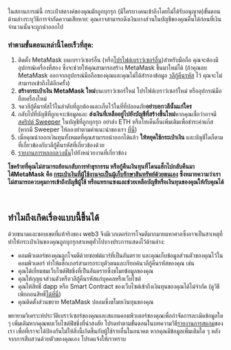 ในสถานการณ์นี้ กระเป๋าสตางค์ของคุณมักถูกบุกรุก (มีใครบางคนเข้าถึงโดยไม่ได้รับอนุญาต)ขั้นตอนด้านล่างระบุวิธีการจำกัดความเสียหาย: คุณอาจสามารถดึงเงินบางส่วนในบัญชีของคุณคืนได้ก่อนที่เงินจำนวนนั้นจะถูกนำออกไป


### ทำตามขั้นตอนเหล่านี้โดยเร็วที่สุด:


1. ติดตั้ง MetaMask บนเบราว์เซอร์อื่น (หรือ[โปรไฟล์เบราว์เซอร์อื่น](https://consensys.net/blog/metamask/how-to-manage-multiple-wallets-with-metamask/))สำหรับมือถือ คุณจะต้องมีอุปกรณ์เครื่องที่สอง ซึ่งจะช่วยให้คุณสามารถสร้าง MetaMask ขึ้นมาใหม่ได้ (ถ้าคุณลบ MetaMask ออกจากอุปกรณ์มือถือของคุณและคุณไม่ได้สำรองข้อมูล [วลีกู้คืนรหัส](https://support.metamask.io/hc/en-us/articles/360060826432) ไว้ คุณจะไม่สามารถเข้าถึงได้อีกครั้ง)
2. **สร้างกระเป๋าเงิน MetaMask ใหม่**บนเบราว์เซอร์ใหม่ โปรไฟล์เบราว์เซอร์ใหม่ หรืออุปกรณ์มือถือเครื่องใหม่
3. จดวลีกู้คืนรหัสไว้ในลำดับที่ถูกต้องและเก็บไว้ในที่ที่ปลอดภัย**อย่าบอกวลีนั้นแก่ใคร**
4. กลับไปที่บัญชีที่ถูกเจาะข้อมูลและ **ส่งเงินที่เหลืออยู่ไปยังบัญชีที่สร้างขึ้นใหม่**หากคุณเชื่อว่าอาจมี [สคริปต์ Sweeper](https://support.metamask.io/hc/en-us/articles/12091923128347) ในบัญชีที่ถูกบุกรุก อย่าส่ง ETH หรือโทเค็นอื่นเพิ่มเติมเพื่อชำระค่าแก๊ส (หากมี Sweeper ให้ลองทำตามคำแนะนำของเรา [ที่นี่](https://support.metamask.io/hc/en-us/articles/5716855323675))
5. เมื่อคุณนำออกเงินทุนทั้งหมดที่คุณสามารถนำออกได้แล้ว **ให้หยุดใช้กระเป๋าเงิน** และบัญชีใดก็ตามที่เกี่ยวข้องกับวลีกู้คืนรหัสที่เกี่ยวข้องด้วย
6. [รายงานการหลอกลวงนั้น](https://support.metamask.io/hc/en-us/articles/5168786362779)ไปยังหน่วยงานที่เกี่ยวข้อง


**โชคร้ายที่คุณไม่สามารถย้อนกลับการทำธุรกรรม หรือกู้คืนเงินทุนที่โดนแฮ็กไปกลับคืนมาได้MetaMask คือ [กระเป๋าเงินที่ผู้ใช้งานจะเป็นผู้เก็บรักษาสินทรัพย์ด้วยตนเอง](https://support.metamask.io/hc/en-us/articles/360059952212) ซึ่งหมายความว่าเราไม่สามารถควบคุมการเข้าถึงบัญชีผู้ใช้ หรือแทรกแซงและช่วยเหลือบัญชีหรือเงินทุนของคุณให้กับคุณได้**


 


**ทำไมถึงเกิดเรื่องแบบนี้ขึ้นได้**
----------------------------------


ด้วยขนาดและขอบเขตที่แท้จริงของ web3 จึงมีเวกเตอร์การโจมตีมากมายมหาศาลซึ่งอาจเป็นสาเหตุที่ทำให้กระเป๋าเงินของคุณถูกบุกรุกสาเหตุทั่วไปบางประการแสดงไว้ด้านล่าง:


* คอมพิวเตอร์ของคุณถูกโจมตีด้วยซอฟต์แวร์ที่เป็นอันตราย และคุณเก็บข้อมูลส่วนตัวของคุณไว้ในคอมพิวเตอร์ ทำให้แฮ็กเกอร์สามารถระบุตัวตนและเรียกค้นวลีกู้คืนรหัสของคุณ เช่น
* คุณได้เยี่ยมชมเว็บไซต์ฟิชชิ่งที่เป็นอันตรายซึ่งขโมยข้อมูลของคุณ
* คุณให้กุญแจส่วนตัวหรือวลีกู้คืนรหัสแก่บุคคลหรือเว็บไซต์
* คุณให้สิทธิ์ dapp หรือ Smart Contract ของเว็บไซต์เข้าถึงเงินทุนของคุณได้ไม่จำกัด (ดูวิธีเพิกถอนสิทธิ์[ได้ที่นี่](https://support.metamask.io/hc/en-us/articles/4446106184731))
* คุณติดตั้งส่วนขยาย MetaMask ปลอมซึ่งขโมยเงินทุนของคุณ


พยายามวิเคราะห์ประวัติเบราว์เซอร์ของคุณและสแกนคอมพิวเตอร์ของคุณเพื่อกำจัดการละเมิดข้อมูลใด ๆ เพิ่มเติมหากคุณพบเว็บไซต์ฟิชชิ่งที่น่าสงสัย โปรดทำตามขั้นตอนในบทความวิธี[รายงานการสแกม](https://support.metamask.io/hc/en-us/articles/5168786362779)ของเรา เพื่อที่เราจะได้ป้องกันไม่ให้สิ่งนี้เกิดขึ้นกับผู้ใช้รายอื่นในอนาคต หากคุณมีข้อมูลเพิ่มเติมใด ๆ หลังจากการสืบสวนด้วยตัวของคุณเอง โปรดแจ้งให้เราทราบ

